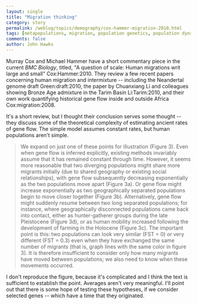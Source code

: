 ```yaml
---
layout: single 
title: "Migration thinking" 
category: story
permalink: /weblog/topics/demography/cox-hammer-migration-2010.html
tags: [metapopulations, migration, population genetics, population dynamics, Neandertal DNA, China, gene flow] 
comments: false 
author: John Hawks 
---
```


Murray Cox and Michael Hammer have a short commentary piece in the current <i>BMC Biology</i>, titled, "A question of scale: Human migrations writ large and small" <bib>Cox:Hammer:2010</bib>. They review a few recent papers concerning human migration and intermixture -- including the Neandertal genome draft <bib>Green:draft:2010</bib>, the paper by Chuanxiang Li and colleagues showing Bronze Age admixture in the Tarim Basin <bib>Li:Tarim:2010</bib>, and their own work quantifying historical gene flow inside and outside Africa <bib>Cox:migration:2008</bib>. 

It's a short review, but I thought their conclusion serves some thought -- they discuss some of the theoretical complexity of estimating ancient rates of gene flow. The simple model assumes constant rates, but human populations aren't simple. 


<blockquote>We expand on just one of these points for illustration (Figure 3). Even when gene flow is inferred explicitly, existing methods invariably assume that it has remained constant through time. However, it seems more reasonable that two diverging populations might share more migrants initially (due to shared geography or existing social relationships), with gene flow subsequently decreasing exponentially as the two populations move apart (Figure 3a). Or gene flow might increase exponentially as two geographically separated populations begin to move closer together (Figure 3b). Alternatively, gene flow might suddenly resume between two long separated populations; for instance, where geographically disconnected populations came back into contact, either as hunter-gatherer groups during the late Pleistocene (Figure 3d), or as human mobility increased following the development of farming in the Holocene (Figure 3c). The important point is this: two populations can look very similar (FST = 0) or very different (FST = 0.3) even when they have exchanged the same number of migrants (that is, graph lines with the same color in figure 3). It is therefore insufficient to consider only how many migrants have moved between populations; we also need to know when these movements occurred.</blockquote>

I don't reproduce the figure, because it's complicated and I think the text is sufficient to establish the point. Averages aren't very meaningful. I'll point out that there is some hope of testing these hypotheses, if we consider selected genes -- which have a time that they originated. 


